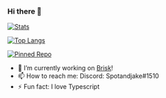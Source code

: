 ### Hi there 👋

[![Stats](https://github-readme-stats.vercel.app/api?username=Spotandjake&show_icons=true&theme=algolia)](https://github.com/Spotandjake)

[![Top Langs](https://github-readme-stats.vercel.app/api/top-langs/?username=Spotandjake&theme=algolia)](https://github.com/Spotandjake)

[![Pinned Repo](https://github-readme-stats.vercel.app/api/pin/?username=Spotandjake&repo=Brisk&theme=algolia)](https://github.com/Spotandjake/Brisk)

- 🔭 I’m currently working on [Brisk](https://github.com/spotandjake/Brisk)!
- 📫 How to reach me: Discord: Spotandjake#1510
- ⚡ Fun fact: I love Typescript
